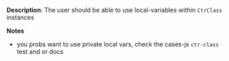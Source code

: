 __Description__: The user should be able to use local-variables within `CtrClass` instances

__Notes__

+ you probs want to use private local vars, check the cases-js `ctr-class` test and or docs